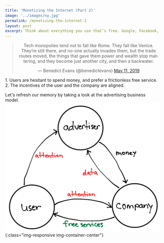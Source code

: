 ```yaml
---
title: 'Monetizing the Internet (Part 2)'
image: '../images/ny.jpg'
permalink: /monetizing-the-internet-2
layout: post
excerpt: Think about everything you use that’s free. Google, Facebook, Twitter, maybe Spotify, a handful of articles from the New York Times. It’s hard to get people to spend money. If we can conveniently get something for free, we’ll take it. Advertisements are the driving force behind the free services that we use. At this point, advertisements have become second nature. Want to watch a video on Youtube? Wait five seconds before you can watch. Listening to music on Spotify? Prepare to be bombarded by ads telling you to upgrade. Advertising generates a lot of money. It's a $129 billion market, with Facebook and Google gobbling up 59% of that capital. Starting with the early dot-com companies like Yahoo! and AOL, advertising has been the de facto way to monetize the internet.
---
```


<center>
    <blockquote class="twitter-tweet">
        <p lang="en" dir="ltr">
            Tech monopolies tend not to fall like Rome. They fall like Venice. They’re still there, and no-one actually invades them, but the trade routes moved, the things that gave them power and wealth stop mattering, and they become just another city, and then a backwater.
        </p>&mdash; Benedict Evans (@benedictevans)
        <a href="https://twitter.com/benedictevans/status/1127280727475679232?ref_src=twsrc%5Etfw">May 11, 2019</a>
    </blockquote>
    <script async src="https://platform.twitter.com/widgets.js" charset="utf-8"></script>
</center>
1. Users are hesitant to spend money, and prefer a frictionless free service.
2. The incentives of the user and the company are aligned.

Let's refresh our memory by taking a look at the advertising business model.
![](ad-model.png){:class="img-responsive img-container-center"}
